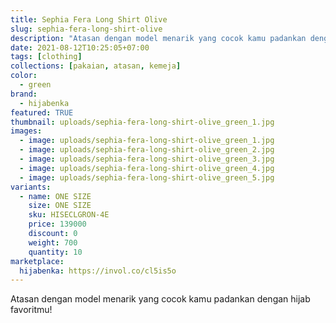 ```yaml
---
title: Sephia Fera Long Shirt Olive
slug: sephia-fera-long-shirt-olive
description: "Atasan dengan model menarik yang cocok kamu padankan dengan hijab favoritmu!"
date: 2021-08-12T10:25:05+07:00
tags: [clothing]
collections: [pakaian, atasan, kemeja]
color:
  - green
brand:
  - hijabenka
featured: TRUE
thumbnail: uploads/sephia-fera-long-shirt-olive_green_1.jpg
images:
  - image: uploads/sephia-fera-long-shirt-olive_green_1.jpg
  - image: uploads/sephia-fera-long-shirt-olive_green_2.jpg
  - image: uploads/sephia-fera-long-shirt-olive_green_3.jpg
  - image: uploads/sephia-fera-long-shirt-olive_green_4.jpg
  - image: uploads/sephia-fera-long-shirt-olive_green_5.jpg
variants:
  - name: ONE SIZE
    size: ONE SIZE
    sku: HISECLGRON-4E
    price: 139000
    discount: 0
    weight: 700
    quantity: 10
marketplace:
  hijabenka: https://invol.co/cl5is5o
---
```


Atasan dengan model menarik yang cocok kamu padankan dengan hijab favoritmu!
